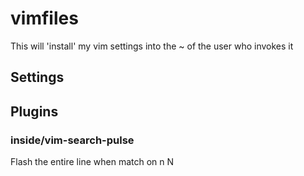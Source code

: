 # vimfiles

This will 'install' my vim settings into the ~ of the user who invokes it

##	Settings

##		Plugins

###		inside/vim-search-pulse
Flash the entire line when match on n N 
